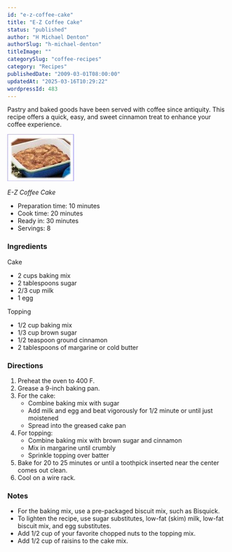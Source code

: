 ```yaml
---
id: "e-z-coffee-cake"
title: "E-Z Coffee Cake"
status: "published"
author: "H Michael Denton"
authorSlug: "h-michael-denton"
titleImage: ""
categorySlug: "coffee-recipes"
category: "Recipes"
publishedDate: "2009-03-01T08:00:00"
updatedAt: "2025-03-16T10:29:22"
wordpressId: 483
---
```


Pastry and baked goods have been served with coffee since antiquity. This recipe offers a quick, easy, and sweet cinnamon treat to enhance your coffee experience.

![E-Z Coffee Cake](e-z-coffee-cake.jpg)

_E-Z Coffee Cake_

- Preparation time: 10 minutes
- Cook time: 20 minutes
- Ready in: 30 minutes
- Servings: 8

### Ingredients

Cake

- 2 cups baking mix
- 2 tablespoons sugar
- 2/3 cup milk
- 1 egg

Topping

- 1/2 cup baking mix
- 1/3 cup brown sugar
- 1/2 teaspoon ground cinnamon
- 2 tablespoons of margarine or cold butter

### Directions

1.  Preheat the oven to 400 F.
2.  Grease a 9-inch baking pan.
3.  For the cake:
    - Combine baking mix with sugar
    - Add milk and egg and beat vigorously for 1/2 minute or until just moistened
    - Spread into the greased cake pan
4.  For topping:
    - Combine baking mix with brown sugar and cinnamon
    - Mix in margarine until crumbly
    - Sprinkle topping over batter
5.  Bake for 20 to 25 minutes or until a toothpick inserted near the center comes out clean.
6.  Cool on a wire rack.

### Notes

- For the baking mix, use a pre-packaged biscuit mix, such as Bisquick.
- To lighten the recipe, use sugar substitutes, low-fat (skim) milk, low-fat biscuit mix, and egg substitutes.
- Add 1/2 cup of your favorite chopped nuts to the topping mix.
- Add 1/2 cup of raisins to the cake mix.
